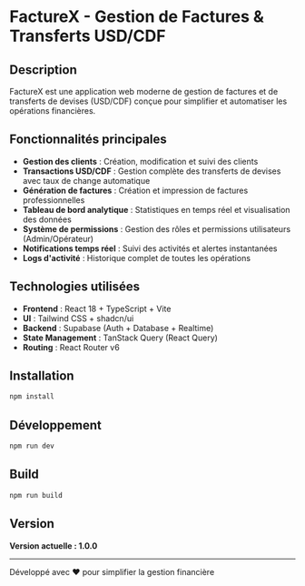 # FactureX - Gestion de Factures & Transferts USD/CDF

## Description

FactureX est une application web moderne de gestion de factures et de transferts de devises (USD/CDF) conçue pour simplifier et automatiser les opérations financières.

## Fonctionnalités principales

- **Gestion des clients** : Création, modification et suivi des clients
- **Transactions USD/CDF** : Gestion complète des transferts de devises avec taux de change automatique
- **Génération de factures** : Création et impression de factures professionnelles
- **Tableau de bord analytique** : Statistiques en temps réel et visualisation des données
- **Système de permissions** : Gestion des rôles et permissions utilisateurs (Admin/Opérateur)
- **Notifications temps réel** : Suivi des activités et alertes instantanées
- **Logs d'activité** : Historique complet de toutes les opérations

## Technologies utilisées

- **Frontend** : React 18 + TypeScript + Vite
- **UI** : Tailwind CSS + shadcn/ui
- **Backend** : Supabase (Auth + Database + Realtime)
- **State Management** : TanStack Query (React Query)
- **Routing** : React Router v6

## Installation

```bash
npm install
```

## Développement

```bash
npm run dev
```

## Build

```bash
npm run build
```

## Version

**Version actuelle : 1.0.0**

---

Développé avec ♥ pour simplifier la gestion financière
